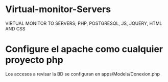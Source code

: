 # Virtual-monitor-Servers
VIRTUAL MONITOR TO SERVERS; PHP, POSTGRESQL, JS, JQUERY, HTML AND CSS

# Configure el apache como cualquier proyecto php
Los accesos a revisar la BD se configuran en apps/Models/Conexion.php
